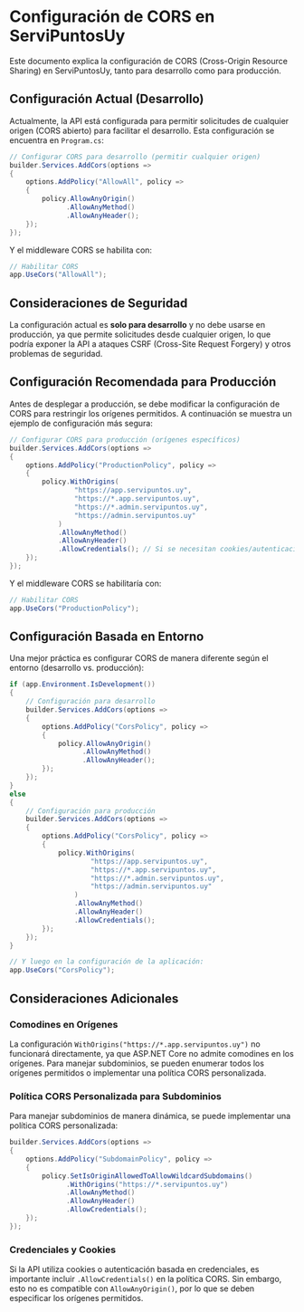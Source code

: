 # Configuración de CORS en ServiPuntosUy

Este documento explica la configuración de CORS (Cross-Origin Resource Sharing) en ServiPuntosUy, tanto para desarrollo como para producción.

## Configuración Actual (Desarrollo)

Actualmente, la API está configurada para permitir solicitudes de cualquier origen (CORS abierto) para facilitar el desarrollo. Esta configuración se encuentra en `Program.cs`:

```csharp
// Configurar CORS para desarrollo (permitir cualquier origen)
builder.Services.AddCors(options =>
{
    options.AddPolicy("AllowAll", policy =>
    {
        policy.AllowAnyOrigin()
              .AllowAnyMethod()
              .AllowAnyHeader();
    });
});
```

Y el middleware CORS se habilita con:

```csharp
// Habilitar CORS
app.UseCors("AllowAll");
```

## Consideraciones de Seguridad

La configuración actual es **solo para desarrollo** y no debe usarse en producción, ya que permite solicitudes desde cualquier origen, lo que podría exponer la API a ataques CSRF (Cross-Site Request Forgery) y otros problemas de seguridad.

## Configuración Recomendada para Producción

Antes de desplegar a producción, se debe modificar la configuración de CORS para restringir los orígenes permitidos. A continuación se muestra un ejemplo de configuración más segura:

```csharp
// Configurar CORS para producción (orígenes específicos)
builder.Services.AddCors(options =>
{
    options.AddPolicy("ProductionPolicy", policy =>
    {
        policy.WithOrigins(
                "https://app.servipuntos.uy",
                "https://*.app.servipuntos.uy",
                "https://*.admin.servipuntos.uy",
                "https://admin.servipuntos.uy"
            )
            .AllowAnyMethod()
            .AllowAnyHeader()
            .AllowCredentials(); // Si se necesitan cookies/autenticación
    });
});
```

Y el middleware CORS se habilitaría con:

```csharp
// Habilitar CORS
app.UseCors("ProductionPolicy");
```

## Configuración Basada en Entorno

Una mejor práctica es configurar CORS de manera diferente según el entorno (desarrollo vs. producción):

```csharp
if (app.Environment.IsDevelopment())
{
    // Configuración para desarrollo
    builder.Services.AddCors(options =>
    {
        options.AddPolicy("CorsPolicy", policy =>
        {
            policy.AllowAnyOrigin()
                  .AllowAnyMethod()
                  .AllowAnyHeader();
        });
    });
}
else
{
    // Configuración para producción
    builder.Services.AddCors(options =>
    {
        options.AddPolicy("CorsPolicy", policy =>
        {
            policy.WithOrigins(
                    "https://app.servipuntos.uy",
                    "https://*.app.servipuntos.uy",
                    "https://*.admin.servipuntos.uy",
                    "https://admin.servipuntos.uy"
                )
                .AllowAnyMethod()
                .AllowAnyHeader()
                .AllowCredentials();
        });
    });
}

// Y luego en la configuración de la aplicación:
app.UseCors("CorsPolicy");
```

## Consideraciones Adicionales

### Comodines en Orígenes

La configuración `WithOrigins("https://*.app.servipuntos.uy")` no funcionará directamente, ya que ASP.NET Core no admite comodines en los orígenes. Para manejar subdominios, se pueden enumerar todos los orígenes permitidos o implementar una política CORS personalizada.

### Política CORS Personalizada para Subdominios

Para manejar subdominios de manera dinámica, se puede implementar una política CORS personalizada:

```csharp
builder.Services.AddCors(options =>
{
    options.AddPolicy("SubdomainPolicy", policy =>
    {
        policy.SetIsOriginAllowedToAllowWildcardSubdomains()
              .WithOrigins("https://*.servipuntos.uy")
              .AllowAnyMethod()
              .AllowAnyHeader()
              .AllowCredentials();
    });
});
```

### Credenciales y Cookies

Si la API utiliza cookies o autenticación basada en credenciales, es importante incluir `.AllowCredentials()` en la política CORS. Sin embargo, esto no es compatible con `AllowAnyOrigin()`, por lo que se deben especificar los orígenes permitidos.